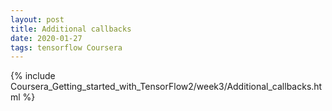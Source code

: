 ```yaml
---
layout: post
title: Additional callbacks
date: 2020-01-27 
tags: tensorflow Coursera
---
```

{% include Coursera_Getting_started_with_TensorFlow2/week3/Additional_callbacks.html  %}
